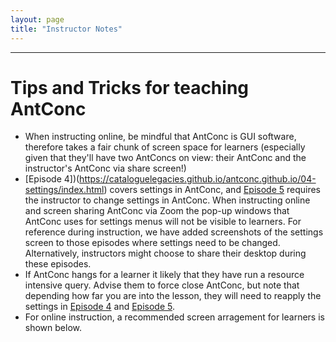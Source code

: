 ```yaml
---
layout: page
title: "Instructor Notes"
---
```


____
# Tips and Tricks for teaching AntConc

- When instructing online, be mindful that AntConc is GUI software, therefore takes a fair chunk of screen space for learners (especially given that they'll have two AntConcs on view: their AntConc and the instructor's AntConc via share screen!)
- [Episode 4])(https://cataloguelegacies.github.io/antconc.github.io/04-settings/index.html) covers settings in AntConc, and [Episode 5](https://cataloguelegacies.github.io/antconc.github.io/05-wordlists/index.html) requires the instructor to change settings in AntConc. When instructing online and screen sharing AntConc via Zoom the pop-up windows that AntConc uses for settings menus will not be visible to learners. For reference during instruction, we have added screenshots of the settings screen to those episodes where settings need to be changed. Alternatively, instructors might choose to share their desktop during these episodes.
- If AntConc hangs for a learner it likely that they have run a resource intensive query. Advise them to force close AntConc, but note that depending how far you are into the lesson, they will need to reapply the settings in [Episode 4](https://cataloguelegacies.github.io/antconc.github.io/04-settings/index.html) and [Episode 5](https://cataloguelegacies.github.io/antconc.github.io/05-wordlists/index.html).
- For online instruction, a recommended screen arragement for learners is shown below.

